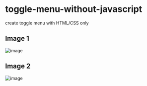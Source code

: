 # toggle-menu-without-javascript
create toggle menu with HTML/CSS only

## Image 1
![image](https://user-images.githubusercontent.com/127585158/224534251-129c92dd-f082-4c9a-a17f-e231dcd36c40.png)

## Image 2
![image](https://user-images.githubusercontent.com/127585158/224534271-376ab903-c1f7-4feb-9d86-70554dc5cffa.png)
